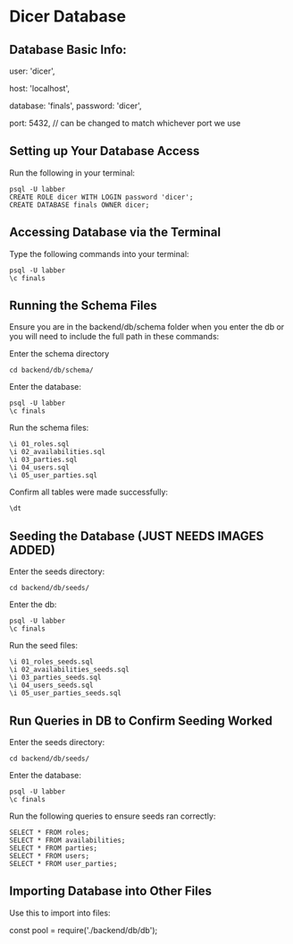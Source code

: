 # Dicer Database

## Database Basic Info:

  user: 'dicer',

  host: 'localhost',

  database: 'finals',
  password: 'dicer',

  port: 5432, // can be changed to match whichever port we use


## Setting up Your Database Access
Run the following in your terminal:

```
psql -U labber
CREATE ROLE dicer WITH LOGIN password 'dicer';
CREATE DATABASE finals OWNER dicer;
```

## Accessing Database via the Terminal
Type the following commands into your terminal:

```
psql -U labber
\c finals
```


## Running the Schema Files
Ensure you are in the backend/db/schema folder when you enter the db or you will need to include the full path in these commands:

Enter the schema directory
```
cd backend/db/schema/
```
Enter the database:
```
psql -U labber
\c finals
```
Run the schema files:
```
\i 01_roles.sql
\i 02_availabilities.sql
\i 03_parties.sql
\i 04_users.sql
\i 05_user_parties.sql
```
Confirm all tables were made successfully:
```
\dt
```


## Seeding the Database (JUST NEEDS IMAGES ADDED)
Enter the seeds directory:
```
cd backend/db/seeds/
```
Enter the db:
```
psql -U labber
\c finals
```
Run the seed files:
```
\i 01_roles_seeds.sql
\i 02_availabilities_seeds.sql
\i 03_parties_seeds.sql
\i 04_users_seeds.sql
\i 05_user_parties_seeds.sql
```

## Run Queries in DB to Confirm Seeding Worked
Enter the seeds directory:
```
cd backend/db/seeds/
```
Enter the database:
```
psql -U labber
\c finals
```
Run the following queries to ensure seeds ran correctly:
```
SELECT * FROM roles;
SELECT * FROM availabilities;
SELECT * FROM parties;
SELECT * FROM users;
SELECT * FROM user_parties;
```


## Importing Database into Other Files
Use this to import into files: 

  const pool = require('./backend/db/db');

